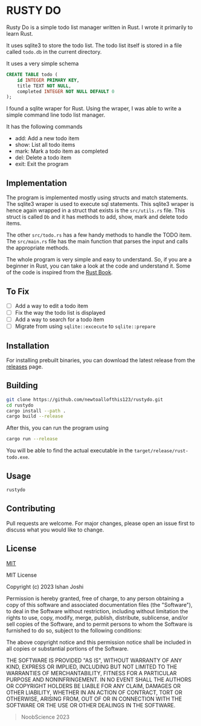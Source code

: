 # RUSTY DO

Rusty Do is a simple todo list manager written in Rust.
I wrote it primarily to learn Rust.

It uses sqlite3 to store the todo list.
The todo list itself is stored in a file called `todo.db` in the current directory.

It uses a very simple schema

```sql
CREATE TABLE todo (
    id INTEGER PRIMARY KEY,
    title TEXT NOT NULL,
    completed INTEGER NOT NULL DEFAULT 0
);
```

I found a sqlite wraper for Rust. Using the wraper, I was able to write a simple command line todo list manager.

It has the following commands
- add: Add a new todo item
- show: List all todo items
- mark: Mark a todo item as completed
- del: Delete a todo item
- exit: Exit the program

## Implementation

The program is implemented mostly using structs and match statements.
The sqlite3 wraper is used to execute sql statements.
This sqlite3 wraper is hence again wrapped in a struct that exists is the 
`src/utils.rs` file.
This struct is called `Db` and it has methods to add, show, mark and delete todo items.

The other `src/todo.rs` has a few handy methods to handle the TODO item.
The `src/main.rs` file has the main function that parses the input and calls the appropriate methods.

The whole program is very simple and easy to understand.
So, if you are a beginner in Rust, you can take a look at the code and understand it.
Some of the code is inspired from the [Rust Book](https://doc.rust-lang.org/book/).

## To Fix

- [ ] Add a way to edit a todo item
- [ ] Fix the way the todo list is displayed
- [ ] Add a way to search for a todo item
- [ ] Migrate from using `sqlite::excecute` to `sqlite::prepare`

## Installation

For installing prebuilt binaries, you can download the latest release from the [releases](
/releases) page.

## Building

```bash
git clone https://github.com/newtoallofthis123/rustydo.git
cd rustydo
cargo install --path .
cargo build --release
```

After this, you can run the program using

```bash
cargo run --release
```

You will be able to find the actual executable in the `target/release/rust-todo.exe`.

## Usage

```bash
rustydo
```

## Contributing

Pull requests are welcome. For major changes, please open an issue first to discuss what you would like to change.

## License

[MIT](https://choosealicense.com/licenses/mit/)

MIT License

Copyright (c) 2023 Ishan Joshi

Permission is hereby granted, free of charge, to any person obtaining a copy
of this software and associated documentation files (the "Software"), to deal
in the Software without restriction, including without limitation the rights
to use, copy, modify, merge, publish, distribute, sublicense, and/or sell
copies of the Software, and to permit persons to whom the Software is
furnished to do so, subject to the following conditions:

The above copyright notice and this permission notice shall be included in all
copies or substantial portions of the Software.

THE SOFTWARE IS PROVIDED "AS IS", WITHOUT WARRANTY OF ANY KIND, EXPRESS OR
IMPLIED, INCLUDING BUT NOT LIMITED TO THE WARRANTIES OF MERCHANTABILITY,
FITNESS FOR A PARTICULAR PURPOSE AND NONINFRINGEMENT. IN NO EVENT SHALL THE
AUTHORS OR COPYRIGHT HOLDERS BE LIABLE FOR ANY CLAIM, DAMAGES OR OTHER
LIABILITY, WHETHER IN AN ACTION OF CONTRACT, TORT OR OTHERWISE, ARISING FROM,
OUT OF OR IN CONNECTION WITH THE SOFTWARE OR THE USE OR OTHER DEALINGS IN THE
SOFTWARE.

> NoobScience 2023
